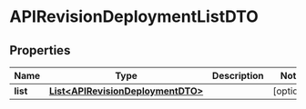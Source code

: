 
# APIRevisionDeploymentListDTO

## Properties
Name | Type | Description | Notes
------------ | ------------- | ------------- | -------------
**list** | [**List&lt;APIRevisionDeploymentDTO&gt;**](APIRevisionDeploymentDTO.md) |  |  [optional]



